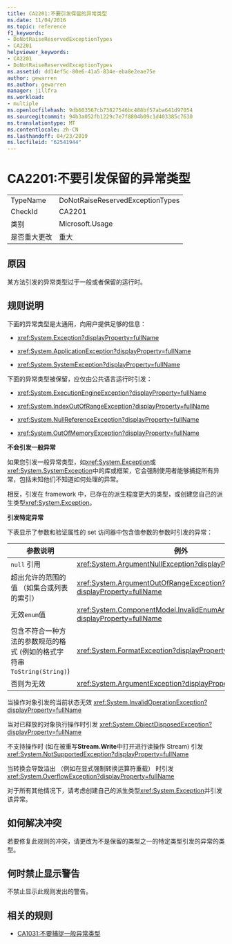 ```yaml
---
title: CA2201:不要引发保留的异常类型
ms.date: 11/04/2016
ms.topic: reference
f1_keywords:
- DoNotRaiseReservedExceptionTypes
- CA2201
helpviewer_keywords:
- CA2201
- DoNotRaiseReservedExceptionTypes
ms.assetid: dd14ef5c-80e6-41a5-834e-eba8e2eae75e
author: gewarren
ms.author: gewarren
manager: jillfra
ms.workload:
- multiple
ms.openlocfilehash: 9db603567cb73827546bc488bf57aba641d97054
ms.sourcegitcommit: 94b3a052fb1229c7e7f8804b09c1d403385c7630
ms.translationtype: MT
ms.contentlocale: zh-CN
ms.lasthandoff: 04/23/2019
ms.locfileid: "62541944"
---
```

# <a name="ca2201-do-not-raise-reserved-exception-types"></a>CA2201:不要引发保留的异常类型

|||
|-|-|
|TypeName|DoNotRaiseReservedExceptionTypes|
|CheckId|CA2201|
|类别|Microsoft.Usage|
|是否重大更改|重大|

## <a name="cause"></a>原因

某方法引发的异常类型过于一般或者保留的运行时。

## <a name="rule-description"></a>规则说明

下面的异常类型是太通用，向用户提供足够的信息：

- <xref:System.Exception?displayProperty=fullName>

- <xref:System.ApplicationException?displayProperty=fullName>

- <xref:System.SystemException?displayProperty=fullName>

下面的异常类型被保留，应仅由公共语言运行时引发：

- <xref:System.ExecutionEngineException?displayProperty=fullName>

- <xref:System.IndexOutOfRangeException?displayProperty=fullName>

- <xref:System.NullReferenceException?displayProperty=fullName>

- <xref:System.OutOfMemoryException?displayProperty=fullName>

**不会引发一般异常**

如果您引发一般异常类型，如<xref:System.Exception>或<xref:System.SystemException>中的库或框架，它会强制使用者能够捕捉所有异常，包括未知他们不知道如何处理的异常。

相反，引发在 framework 中，已存在的派生程度更大的类型，或创建您自己的派生类型<xref:System.Exception>。

**引发特定异常**

下表显示了参数和验证属性的 set 访问器中包含值参数的参数时引发的异常：

|参数说明|例外|
|---------------------------|---------------|
|`null` 引用|<xref:System.ArgumentNullException?displayProperty=fullName>|
|超出允许的范围的值 （如集合或列表的索引）|<xref:System.ArgumentOutOfRangeException?displayProperty=fullName>|
|无效`enum`值|<xref:System.ComponentModel.InvalidEnumArgumentException?displayProperty=fullName>|
|包含不符合一种方法的参数规范的格式 (例如的格式字符串`ToString(String)`)|<xref:System.FormatException?displayProperty=fullName>|
|否则为无效|<xref:System.ArgumentException?displayProperty=fullName>|

当操作对象引发的当前状态无效 <xref:System.InvalidOperationException?displayProperty=fullName>

当对已释放的对象执行操作时引发 <xref:System.ObjectDisposedException?displayProperty=fullName>

不支持操作时 (如在被重写**Stream.Write**中打开进行读操作 Stream) 引发 <xref:System.NotSupportedException?displayProperty=fullName>

当转换会导致溢出 （例如在显式强制转换运算符重载） 时引发 <xref:System.OverflowException?displayProperty=fullName>

对于所有其他情况下，请考虑创建自己的派生类型<xref:System.Exception>并引发该异常。

## <a name="how-to-fix-violations"></a>如何解决冲突

若要修复此规则的冲突，请更改为不是保留的类型之一的特定类型引发的异常的类型。

## <a name="when-to-suppress-warnings"></a>何时禁止显示警告

不禁止显示此规则发出的警告。

## <a name="related-rules"></a>相关的规则

- [CA1031:不要捕捉一般异常类型](../code-quality/ca1031-do-not-catch-general-exception-types.md)